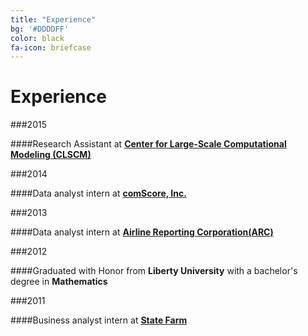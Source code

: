 ```yaml
---
title: "Experience"
bg: '#DDDDFF'
color: black
fa-icon: briefcase
---
```


# Experience

###2015

####Research Assistant at [**Center for Large-Scale Computational Modeling (CLSCM)**](http://www.virginia.edu/CLSCM/)

###2014

####Data analyst intern at [**comScore, Inc.**](http://www.comscore.com/)

###2013

####Data analyst intern at [**Airline Reporting Corporation(ARC)**](https://www.arccorp.com/index.jsp)

###2012

####Graduated with Honor from **Liberty University** with a bachelor's degree in **Mathematics**

###2011

####Business analyst intern at [**State Farm**](https://www.statefarm.com/)
